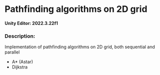 # Pathfinding algorithms on 2D grid

#### Unity Editor: 2022.3.22f1

### Description:
Implementation of pathfinding algorithms on 2D grid, both sequential and parallel
- A* (Astar)
- Dijkstra

